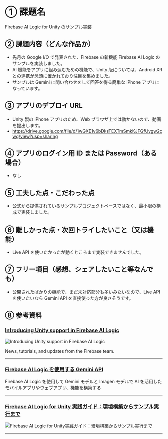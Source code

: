 # ① 課題名

Firebase AI Logic for Unity のサンプル実装

## ② 課題内容（どんな作品か）

- 先月の Google I/O で発表された、Firebase の新機能 Firebase AI Logic のサンプルを実装しました。
- AI 機能をアプリに組み込むための機能で、Unity 版については、Android XR との連携が念頭に置かれており注目を集めました。
- サンプルは Gemini に問い合わせをして回答を得る簡単な iPhone アプリになっています。

## ③ アプリのデプロイ URL

- Unity 製の iPhone アプリのため、Web ブラウザ上では動かないので、動画を提出します。
- https://drive.google.com/file/d/1wGXE1v6bDksTEXTmSmkKJFGfUvgw2cwg/view?usp=sharing

## ④ アプリのログイン用 ID または Password（ある場合）

- なし

## ⑤ 工夫した点・こだわった点

- 公式から提供されているサンプルプロジェクトベースではなく、最小限の構成で実装しました。

## ⑥ 難しかった点・次回トライしたいこと（又は機能）

- Live API を使いたかったが動くところまで実装できませんでした。

## ⑦ フリー項目（感想、シェアしたいこと等なんでも）

- 公開されたばかりの機能で、まだ未対応部分も多いみたいなので、Live API を使いたいなら Gemini API を直接使った方が良さそうです。

## ⑧ 参考資料

### [Introducing Unity support in Firebase AI Logic](https://firebase.blog/posts/2025/05/ai-logic-unity-androidxr)

![Introducing Unity support in Firebase AI Logic](https://firebasestorage.googleapis.com/v0/b/first-class-blog.appspot.com/o/posts%2Fai-logic-unity_1600x800.png?alt=media&token=f0acfb62-e7c0-4d24-90b8-eb6246b32deb)

News, tutorials, and updates from the Firebase team.

---

### [Firebase AI Logic を使用する Gemini API](https://firebase.google.com/docs/ai-logic?hl=ja)

Firebase AI Logic を使用して Gemini モデルと Imagen モデルで AI を活用したモバイルアプリやウェブアプリ、機能を構築する

---

### [Firebase AI Logic for Unity 実践ガイド：環境構築からサンプル実行まで](https://zenn.dev/hololab/articles/firebase-ai-logic-unity-sample-tutorial)

![Firebase AI Logic for Unity実践ガイド：環境構築からサンプル実行まで](https://res.cloudinary.com/zenn/image/upload/s--qgro880v--/c_fit%2Cg_north_west%2Cl_text:notosansjp-medium.otf_55:Firebase%2520AI%2520Logic%2520for%2520Unity%25E5%25AE%259F%25E8%25B7%25B5%25E3%2582%25AC%25E3%2582%25A4%25E3%2583%2589%25EF%25BC%259A%25E7%2592%25B0%25E5%25A2%2583%25E6%25A7%258B%25E7%25AF%2589%25E3%2581%258B%25E3%2582%2589%25E3%2582%25B5%25E3%2583%25B3%25E3%2583%2597%25E3%2583%25AB%25E5%25AE%259F%25E8%25A1%258C%25E3%2581%25BE%25E3%2581%25A7%2Cw_1010%2Cx_90%2Cy_100/g_south_west%2Cl_text:notosansjp-medium.otf_34:FumiyaHr%2Cx_220%2Cy_108/bo_3px_solid_rgb:d6e3ed%2Cg_south_west%2Ch_90%2Cl_fetch:aHR0cHM6Ly9zdG9yYWdlLmdvb2dsZWFwaXMuY29tL3plbm4tdXNlci11cGxvYWQvYXZhdGFyL2RkMzA4MzIwZTkuanBlZw==%2Cr_20%2Cw_90%2Cx_92%2Cy_102/co_rgb:6e7b85%2Cg_south_west%2Cl_text:notosansjp-medium.otf_30:%25E3%2583%259B%25E3%2583%25AD%25E3%2583%25A9%25E3%2583%259C%25E3%2581%25AE%25E3%2583%2586%25E3%2583%2583%25E3%2582%25AF%25E3%2583%2596%25E3%2583%25AD%25E3%2582%25B0%2Cx_220%2Cy_160/bo_4px_solid_white%2Cg_south_west%2Ch_50%2Cl_fetch:aHR0cHM6Ly9saDMuZ29vZ2xldXNlcmNvbnRlbnQuY29tL2EtL0FPaDE0R2dwa0c0REFqSWJBbHpvM1lJR2FkdjhMTDJLT0pnTUZmOTN5NTdoPXM5Ni1j%2Cr_max%2Cw_50%2Cx_139%2Cy_84/v1627283836/default/og-base-w1200-v2.png)

---
